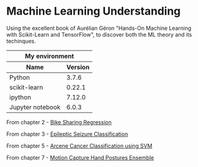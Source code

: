# Machine Learning Understanding
Using the excellent book of Aurélian Géron "Hands-On Machine Learning with Scikit-Learn and TensorFlow", to discover both the ML theory and its techinques.

<table>
    <thead>
        <tr>
            <th colspan="2">My environment</th>
        </tr>
        <tr>
            <th>Name</th>
            <th>Version</th>
        </tr>
    </thead>
    <tbody>   
         <tr>
            <td>Python</td>
            <td>3.7.6</td>
        </tr>
        <tr>
            <td>scikit-learn</td>
            <td>0.22.1</td>
        </tr>
         <tr>
            <td>ipython</td>
            <td>7.12.0</td>
        </tr>
        <tr>
            <td>Jupyter notebook</td>
            <td>6.0.3</td>
        </tr>
    </tbody>
</table>

From chapter 2 - <a href="../master/Bike Sharing Regression.ipynb">Bike Sharing Regression</a>

From chapter 3 - <a href="../master/Epileptic Seizure Classification.ipynb">Epileptic Seizure Classification</a>

From chapter 5 - <a href="../master/Arcene Cancer Classification.ipynb">Arcene Cancer Classification using SVM</a>

From chapter 7 - <a href="../master/Motion Capture Hand Postures.ipynb">Motion Capture Hand Postures Ensemble</a>
